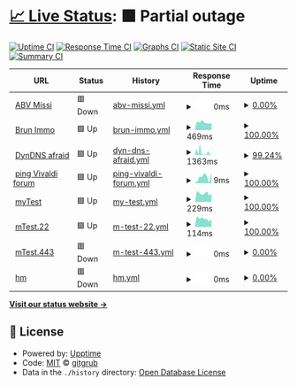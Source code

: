# [📈 Live Status](https://gitgrub.github.io/uptest): <!--live status--> **🟧 Partial outage**

<!--
This repository contains the open-source uptime monitor and status page for [gitgrub](https://gitgrub.github.io/uptest), powered by [Upptime](https://github.com/upptime/upptime).
-->

[![Uptime CI](https://github.com/gitgrub/uptest/workflows/Uptime%20CI/badge.svg)](https://github.com/gitgrub/uptest/actions?query=workflow%3A%22Uptime+CI%22)
[![Response Time CI](https://github.com/gitgrub/uptest/workflows/Response%20Time%20CI/badge.svg)](https://github.com/gitgrub/uptest/actions?query=workflow%3A%22Response+Time+CI%22)
[![Graphs CI](https://github.com/gitgrub/uptest/workflows/Graphs%20CI/badge.svg)](https://github.com/gitgrub/uptest/actions?query=workflow%3A%22Graphs+CI%22)
[![Static Site CI](https://github.com/gitgrub/uptest/workflows/Static%20Site%20CI/badge.svg)](https://github.com/gitgrub/uptest/actions?query=workflow%3A%22Static+Site+CI%22)
[![Summary CI](https://github.com/gitgrub/uptest/workflows/Summary%20CI/badge.svg)](https://github.com/gitgrub/uptest/actions?query=workflow%3A%22Summary+CI%22)

<!--
With [Upptime](https://upptime.js.org), you can get your own unlimited and free uptime monitor and status page, powered entirely by a GitHub repository. We use [Issues](https://github.com/gitgrub/uptest/issues) as incident reports, [Actions](https://github.com/gitgrub/uptest/actions) as uptime monitors, and [Pages](https://gitgrub.github.io/uptest) for the status page.
-->

<!--start: status pages-->
<!-- This summary is generated by Upptime (https://github.com/upptime/upptime) -->
<!-- Do not edit this manually, your changes will be overwritten -->
<!-- prettier-ignore -->
| URL | Status | History | Response Time | Uptime |
| --- | ------ | ------- | ------------- | ------ |
| <img alt="" src="https://icons.duckduckgo.com/ip3/www.abv-styling.at.ico" height="13"> [ABV Missi](https://www.abv-styling.at) | 🟥 Down | [abv-missi.yml](https://github.com/gitgrub/uptest/commits/HEAD/history/abv-missi.yml) | <details><summary><img alt="Response time graph" src="./graphs/abv-missi/response-time-week.png" height="20"> 0ms</summary><br><a href="https://gitgrub.github.io/uptest/history/abv-missi"><img alt="Response time 1103" src="https://img.shields.io/endpoint?url=https%3A%2F%2Fraw.githubusercontent.com%2Fgitgrub%2Fuptest%2FHEAD%2Fapi%2Fabv-missi%2Fresponse-time.json"></a><br><a href="https://gitgrub.github.io/uptest/history/abv-missi"><img alt="24-hour response time 0" src="https://img.shields.io/endpoint?url=https%3A%2F%2Fraw.githubusercontent.com%2Fgitgrub%2Fuptest%2FHEAD%2Fapi%2Fabv-missi%2Fresponse-time-day.json"></a><br><a href="https://gitgrub.github.io/uptest/history/abv-missi"><img alt="7-day response time 0" src="https://img.shields.io/endpoint?url=https%3A%2F%2Fraw.githubusercontent.com%2Fgitgrub%2Fuptest%2FHEAD%2Fapi%2Fabv-missi%2Fresponse-time-week.json"></a><br><a href="https://gitgrub.github.io/uptest/history/abv-missi"><img alt="30-day response time 0" src="https://img.shields.io/endpoint?url=https%3A%2F%2Fraw.githubusercontent.com%2Fgitgrub%2Fuptest%2FHEAD%2Fapi%2Fabv-missi%2Fresponse-time-month.json"></a><br><a href="https://gitgrub.github.io/uptest/history/abv-missi"><img alt="1-year response time 1072" src="https://img.shields.io/endpoint?url=https%3A%2F%2Fraw.githubusercontent.com%2Fgitgrub%2Fuptest%2FHEAD%2Fapi%2Fabv-missi%2Fresponse-time-year.json"></a></details> | <details><summary><a href="https://gitgrub.github.io/uptest/history/abv-missi">0.00%</a></summary><a href="https://gitgrub.github.io/uptest/history/abv-missi"><img alt="All-time uptime 78.81%" src="https://img.shields.io/endpoint?url=https%3A%2F%2Fraw.githubusercontent.com%2Fgitgrub%2Fuptest%2FHEAD%2Fapi%2Fabv-missi%2Fuptime.json"></a><br><a href="https://gitgrub.github.io/uptest/history/abv-missi"><img alt="24-hour uptime 0.00%" src="https://img.shields.io/endpoint?url=https%3A%2F%2Fraw.githubusercontent.com%2Fgitgrub%2Fuptest%2FHEAD%2Fapi%2Fabv-missi%2Fuptime-day.json"></a><br><a href="https://gitgrub.github.io/uptest/history/abv-missi"><img alt="7-day uptime 0.00%" src="https://img.shields.io/endpoint?url=https%3A%2F%2Fraw.githubusercontent.com%2Fgitgrub%2Fuptest%2FHEAD%2Fapi%2Fabv-missi%2Fuptime-week.json"></a><br><a href="https://gitgrub.github.io/uptest/history/abv-missi"><img alt="30-day uptime 1.38%" src="https://img.shields.io/endpoint?url=https%3A%2F%2Fraw.githubusercontent.com%2Fgitgrub%2Fuptest%2FHEAD%2Fapi%2Fabv-missi%2Fuptime-month.json"></a><br><a href="https://gitgrub.github.io/uptest/history/abv-missi"><img alt="1-year uptime 51.98%" src="https://img.shields.io/endpoint?url=https%3A%2F%2Fraw.githubusercontent.com%2Fgitgrub%2Fuptest%2FHEAD%2Fapi%2Fabv-missi%2Fuptime-year.json"></a></details>
| <img alt="" src="https://icons.duckduckgo.com/ip3/immobilien.brun.at.ico" height="13"> [Brun Immo](http://immobilien.brun.at) | 🟩 Up | [brun-immo.yml](https://github.com/gitgrub/uptest/commits/HEAD/history/brun-immo.yml) | <details><summary><img alt="Response time graph" src="./graphs/brun-immo/response-time-week.png" height="20"> 469ms</summary><br><a href="https://gitgrub.github.io/uptest/history/brun-immo"><img alt="Response time 752" src="https://img.shields.io/endpoint?url=https%3A%2F%2Fraw.githubusercontent.com%2Fgitgrub%2Fuptest%2FHEAD%2Fapi%2Fbrun-immo%2Fresponse-time.json"></a><br><a href="https://gitgrub.github.io/uptest/history/brun-immo"><img alt="24-hour response time 432" src="https://img.shields.io/endpoint?url=https%3A%2F%2Fraw.githubusercontent.com%2Fgitgrub%2Fuptest%2FHEAD%2Fapi%2Fbrun-immo%2Fresponse-time-day.json"></a><br><a href="https://gitgrub.github.io/uptest/history/brun-immo"><img alt="7-day response time 469" src="https://img.shields.io/endpoint?url=https%3A%2F%2Fraw.githubusercontent.com%2Fgitgrub%2Fuptest%2FHEAD%2Fapi%2Fbrun-immo%2Fresponse-time-week.json"></a><br><a href="https://gitgrub.github.io/uptest/history/brun-immo"><img alt="30-day response time 602" src="https://img.shields.io/endpoint?url=https%3A%2F%2Fraw.githubusercontent.com%2Fgitgrub%2Fuptest%2FHEAD%2Fapi%2Fbrun-immo%2Fresponse-time-month.json"></a><br><a href="https://gitgrub.github.io/uptest/history/brun-immo"><img alt="1-year response time 729" src="https://img.shields.io/endpoint?url=https%3A%2F%2Fraw.githubusercontent.com%2Fgitgrub%2Fuptest%2FHEAD%2Fapi%2Fbrun-immo%2Fresponse-time-year.json"></a></details> | <details><summary><a href="https://gitgrub.github.io/uptest/history/brun-immo">100.00%</a></summary><a href="https://gitgrub.github.io/uptest/history/brun-immo"><img alt="All-time uptime 99.96%" src="https://img.shields.io/endpoint?url=https%3A%2F%2Fraw.githubusercontent.com%2Fgitgrub%2Fuptest%2FHEAD%2Fapi%2Fbrun-immo%2Fuptime.json"></a><br><a href="https://gitgrub.github.io/uptest/history/brun-immo"><img alt="24-hour uptime 100.00%" src="https://img.shields.io/endpoint?url=https%3A%2F%2Fraw.githubusercontent.com%2Fgitgrub%2Fuptest%2FHEAD%2Fapi%2Fbrun-immo%2Fuptime-day.json"></a><br><a href="https://gitgrub.github.io/uptest/history/brun-immo"><img alt="7-day uptime 100.00%" src="https://img.shields.io/endpoint?url=https%3A%2F%2Fraw.githubusercontent.com%2Fgitgrub%2Fuptest%2FHEAD%2Fapi%2Fbrun-immo%2Fuptime-week.json"></a><br><a href="https://gitgrub.github.io/uptest/history/brun-immo"><img alt="30-day uptime 100.00%" src="https://img.shields.io/endpoint?url=https%3A%2F%2Fraw.githubusercontent.com%2Fgitgrub%2Fuptest%2FHEAD%2Fapi%2Fbrun-immo%2Fuptime-month.json"></a><br><a href="https://gitgrub.github.io/uptest/history/brun-immo"><img alt="1-year uptime 99.91%" src="https://img.shields.io/endpoint?url=https%3A%2F%2Fraw.githubusercontent.com%2Fgitgrub%2Fuptest%2FHEAD%2Fapi%2Fbrun-immo%2Fuptime-year.json"></a></details>
| <img alt="" src="https://icons.duckduckgo.com/ip3/freedns.afraid.org.ico" height="13"> [DynDNS afraid](https://freedns.afraid.org) | 🟩 Up | [dyn-dns-afraid.yml](https://github.com/gitgrub/uptest/commits/HEAD/history/dyn-dns-afraid.yml) | <details><summary><img alt="Response time graph" src="./graphs/dyn-dns-afraid/response-time-week.png" height="20"> 1363ms</summary><br><a href="https://gitgrub.github.io/uptest/history/dyn-dns-afraid"><img alt="Response time 622" src="https://img.shields.io/endpoint?url=https%3A%2F%2Fraw.githubusercontent.com%2Fgitgrub%2Fuptest%2FHEAD%2Fapi%2Fdyn-dns-afraid%2Fresponse-time.json"></a><br><a href="https://gitgrub.github.io/uptest/history/dyn-dns-afraid"><img alt="24-hour response time 180" src="https://img.shields.io/endpoint?url=https%3A%2F%2Fraw.githubusercontent.com%2Fgitgrub%2Fuptest%2FHEAD%2Fapi%2Fdyn-dns-afraid%2Fresponse-time-day.json"></a><br><a href="https://gitgrub.github.io/uptest/history/dyn-dns-afraid"><img alt="7-day response time 1363" src="https://img.shields.io/endpoint?url=https%3A%2F%2Fraw.githubusercontent.com%2Fgitgrub%2Fuptest%2FHEAD%2Fapi%2Fdyn-dns-afraid%2Fresponse-time-week.json"></a><br><a href="https://gitgrub.github.io/uptest/history/dyn-dns-afraid"><img alt="30-day response time 1299" src="https://img.shields.io/endpoint?url=https%3A%2F%2Fraw.githubusercontent.com%2Fgitgrub%2Fuptest%2FHEAD%2Fapi%2Fdyn-dns-afraid%2Fresponse-time-month.json"></a><br><a href="https://gitgrub.github.io/uptest/history/dyn-dns-afraid"><img alt="1-year response time 696" src="https://img.shields.io/endpoint?url=https%3A%2F%2Fraw.githubusercontent.com%2Fgitgrub%2Fuptest%2FHEAD%2Fapi%2Fdyn-dns-afraid%2Fresponse-time-year.json"></a></details> | <details><summary><a href="https://gitgrub.github.io/uptest/history/dyn-dns-afraid">99.24%</a></summary><a href="https://gitgrub.github.io/uptest/history/dyn-dns-afraid"><img alt="All-time uptime 99.72%" src="https://img.shields.io/endpoint?url=https%3A%2F%2Fraw.githubusercontent.com%2Fgitgrub%2Fuptest%2FHEAD%2Fapi%2Fdyn-dns-afraid%2Fuptime.json"></a><br><a href="https://gitgrub.github.io/uptest/history/dyn-dns-afraid"><img alt="24-hour uptime 97.44%" src="https://img.shields.io/endpoint?url=https%3A%2F%2Fraw.githubusercontent.com%2Fgitgrub%2Fuptest%2FHEAD%2Fapi%2Fdyn-dns-afraid%2Fuptime-day.json"></a><br><a href="https://gitgrub.github.io/uptest/history/dyn-dns-afraid"><img alt="7-day uptime 99.24%" src="https://img.shields.io/endpoint?url=https%3A%2F%2Fraw.githubusercontent.com%2Fgitgrub%2Fuptest%2FHEAD%2Fapi%2Fdyn-dns-afraid%2Fuptime-week.json"></a><br><a href="https://gitgrub.github.io/uptest/history/dyn-dns-afraid"><img alt="30-day uptime 99.74%" src="https://img.shields.io/endpoint?url=https%3A%2F%2Fraw.githubusercontent.com%2Fgitgrub%2Fuptest%2FHEAD%2Fapi%2Fdyn-dns-afraid%2Fuptime-month.json"></a><br><a href="https://gitgrub.github.io/uptest/history/dyn-dns-afraid"><img alt="1-year uptime 99.50%" src="https://img.shields.io/endpoint?url=https%3A%2F%2Fraw.githubusercontent.com%2Fgitgrub%2Fuptest%2FHEAD%2Fapi%2Fdyn-dns-afraid%2Fuptime-year.json"></a></details>
| <img alt="" src="https://icons.duckduckgo.com/ip3/null.ico" height="13"> [ping Vivaldi forum](104.22.77.159) | 🟩 Up | [ping-vivaldi-forum.yml](https://github.com/gitgrub/uptest/commits/HEAD/history/ping-vivaldi-forum.yml) | <details><summary><img alt="Response time graph" src="./graphs/ping-vivaldi-forum/response-time-week.png" height="20"> 9ms</summary><br><a href="https://gitgrub.github.io/uptest/history/ping-vivaldi-forum"><img alt="Response time 7" src="https://img.shields.io/endpoint?url=https%3A%2F%2Fraw.githubusercontent.com%2Fgitgrub%2Fuptest%2FHEAD%2Fapi%2Fping-vivaldi-forum%2Fresponse-time.json"></a><br><a href="https://gitgrub.github.io/uptest/history/ping-vivaldi-forum"><img alt="24-hour response time 15" src="https://img.shields.io/endpoint?url=https%3A%2F%2Fraw.githubusercontent.com%2Fgitgrub%2Fuptest%2FHEAD%2Fapi%2Fping-vivaldi-forum%2Fresponse-time-day.json"></a><br><a href="https://gitgrub.github.io/uptest/history/ping-vivaldi-forum"><img alt="7-day response time 9" src="https://img.shields.io/endpoint?url=https%3A%2F%2Fraw.githubusercontent.com%2Fgitgrub%2Fuptest%2FHEAD%2Fapi%2Fping-vivaldi-forum%2Fresponse-time-week.json"></a><br><a href="https://gitgrub.github.io/uptest/history/ping-vivaldi-forum"><img alt="30-day response time 6" src="https://img.shields.io/endpoint?url=https%3A%2F%2Fraw.githubusercontent.com%2Fgitgrub%2Fuptest%2FHEAD%2Fapi%2Fping-vivaldi-forum%2Fresponse-time-month.json"></a><br><a href="https://gitgrub.github.io/uptest/history/ping-vivaldi-forum"><img alt="1-year response time 7" src="https://img.shields.io/endpoint?url=https%3A%2F%2Fraw.githubusercontent.com%2Fgitgrub%2Fuptest%2FHEAD%2Fapi%2Fping-vivaldi-forum%2Fresponse-time-year.json"></a></details> | <details><summary><a href="https://gitgrub.github.io/uptest/history/ping-vivaldi-forum">100.00%</a></summary><a href="https://gitgrub.github.io/uptest/history/ping-vivaldi-forum"><img alt="All-time uptime 100.00%" src="https://img.shields.io/endpoint?url=https%3A%2F%2Fraw.githubusercontent.com%2Fgitgrub%2Fuptest%2FHEAD%2Fapi%2Fping-vivaldi-forum%2Fuptime.json"></a><br><a href="https://gitgrub.github.io/uptest/history/ping-vivaldi-forum"><img alt="24-hour uptime 100.00%" src="https://img.shields.io/endpoint?url=https%3A%2F%2Fraw.githubusercontent.com%2Fgitgrub%2Fuptest%2FHEAD%2Fapi%2Fping-vivaldi-forum%2Fuptime-day.json"></a><br><a href="https://gitgrub.github.io/uptest/history/ping-vivaldi-forum"><img alt="7-day uptime 100.00%" src="https://img.shields.io/endpoint?url=https%3A%2F%2Fraw.githubusercontent.com%2Fgitgrub%2Fuptest%2FHEAD%2Fapi%2Fping-vivaldi-forum%2Fuptime-week.json"></a><br><a href="https://gitgrub.github.io/uptest/history/ping-vivaldi-forum"><img alt="30-day uptime 100.00%" src="https://img.shields.io/endpoint?url=https%3A%2F%2Fraw.githubusercontent.com%2Fgitgrub%2Fuptest%2FHEAD%2Fapi%2Fping-vivaldi-forum%2Fuptime-month.json"></a><br><a href="https://gitgrub.github.io/uptest/history/ping-vivaldi-forum"><img alt="1-year uptime 100.00%" src="https://img.shields.io/endpoint?url=https%3A%2F%2Fraw.githubusercontent.com%2Fgitgrub%2Fuptest%2FHEAD%2Fapi%2Fping-vivaldi-forum%2Fuptime-year.json"></a></details>
| <img alt="" src="https://icons.duckduckgo.com/ip3/null.ico" height="13"> [myTest](com1.undo.it) | 🟩 Up | [my-test.yml](https://github.com/gitgrub/uptest/commits/HEAD/history/my-test.yml) | <details><summary><img alt="Response time graph" src="./graphs/my-test/response-time-week.png" height="20"> 229ms</summary><br><a href="https://gitgrub.github.io/uptest/history/my-test"><img alt="Response time 301" src="https://img.shields.io/endpoint?url=https%3A%2F%2Fraw.githubusercontent.com%2Fgitgrub%2Fuptest%2FHEAD%2Fapi%2Fmy-test%2Fresponse-time.json"></a><br><a href="https://gitgrub.github.io/uptest/history/my-test"><img alt="24-hour response time 219" src="https://img.shields.io/endpoint?url=https%3A%2F%2Fraw.githubusercontent.com%2Fgitgrub%2Fuptest%2FHEAD%2Fapi%2Fmy-test%2Fresponse-time-day.json"></a><br><a href="https://gitgrub.github.io/uptest/history/my-test"><img alt="7-day response time 229" src="https://img.shields.io/endpoint?url=https%3A%2F%2Fraw.githubusercontent.com%2Fgitgrub%2Fuptest%2FHEAD%2Fapi%2Fmy-test%2Fresponse-time-week.json"></a><br><a href="https://gitgrub.github.io/uptest/history/my-test"><img alt="30-day response time 363" src="https://img.shields.io/endpoint?url=https%3A%2F%2Fraw.githubusercontent.com%2Fgitgrub%2Fuptest%2FHEAD%2Fapi%2Fmy-test%2Fresponse-time-month.json"></a><br><a href="https://gitgrub.github.io/uptest/history/my-test"><img alt="1-year response time 318" src="https://img.shields.io/endpoint?url=https%3A%2F%2Fraw.githubusercontent.com%2Fgitgrub%2Fuptest%2FHEAD%2Fapi%2Fmy-test%2Fresponse-time-year.json"></a></details> | <details><summary><a href="https://gitgrub.github.io/uptest/history/my-test">100.00%</a></summary><a href="https://gitgrub.github.io/uptest/history/my-test"><img alt="All-time uptime 98.75%" src="https://img.shields.io/endpoint?url=https%3A%2F%2Fraw.githubusercontent.com%2Fgitgrub%2Fuptest%2FHEAD%2Fapi%2Fmy-test%2Fuptime.json"></a><br><a href="https://gitgrub.github.io/uptest/history/my-test"><img alt="24-hour uptime 100.00%" src="https://img.shields.io/endpoint?url=https%3A%2F%2Fraw.githubusercontent.com%2Fgitgrub%2Fuptest%2FHEAD%2Fapi%2Fmy-test%2Fuptime-day.json"></a><br><a href="https://gitgrub.github.io/uptest/history/my-test"><img alt="7-day uptime 100.00%" src="https://img.shields.io/endpoint?url=https%3A%2F%2Fraw.githubusercontent.com%2Fgitgrub%2Fuptest%2FHEAD%2Fapi%2Fmy-test%2Fuptime-week.json"></a><br><a href="https://gitgrub.github.io/uptest/history/my-test"><img alt="30-day uptime 100.00%" src="https://img.shields.io/endpoint?url=https%3A%2F%2Fraw.githubusercontent.com%2Fgitgrub%2Fuptest%2FHEAD%2Fapi%2Fmy-test%2Fuptime-month.json"></a><br><a href="https://gitgrub.github.io/uptest/history/my-test"><img alt="1-year uptime 98.56%" src="https://img.shields.io/endpoint?url=https%3A%2F%2Fraw.githubusercontent.com%2Fgitgrub%2Fuptest%2FHEAD%2Fapi%2Fmy-test%2Fuptime-year.json"></a></details>
| <img alt="" src="https://icons.duckduckgo.com/ip3/null.ico" height="13"> [mTest.22](178.79.148.229) | 🟩 Up | [m-test-22.yml](https://github.com/gitgrub/uptest/commits/HEAD/history/m-test-22.yml) | <details><summary><img alt="Response time graph" src="./graphs/m-test-22/response-time-week.png" height="20"> 114ms</summary><br><a href="https://gitgrub.github.io/uptest/history/m-test-22"><img alt="Response time 109" src="https://img.shields.io/endpoint?url=https%3A%2F%2Fraw.githubusercontent.com%2Fgitgrub%2Fuptest%2FHEAD%2Fapi%2Fm-test-22%2Fresponse-time.json"></a><br><a href="https://gitgrub.github.io/uptest/history/m-test-22"><img alt="24-hour response time 110" src="https://img.shields.io/endpoint?url=https%3A%2F%2Fraw.githubusercontent.com%2Fgitgrub%2Fuptest%2FHEAD%2Fapi%2Fm-test-22%2Fresponse-time-day.json"></a><br><a href="https://gitgrub.github.io/uptest/history/m-test-22"><img alt="7-day response time 114" src="https://img.shields.io/endpoint?url=https%3A%2F%2Fraw.githubusercontent.com%2Fgitgrub%2Fuptest%2FHEAD%2Fapi%2Fm-test-22%2Fresponse-time-week.json"></a><br><a href="https://gitgrub.github.io/uptest/history/m-test-22"><img alt="30-day response time 111" src="https://img.shields.io/endpoint?url=https%3A%2F%2Fraw.githubusercontent.com%2Fgitgrub%2Fuptest%2FHEAD%2Fapi%2Fm-test-22%2Fresponse-time-month.json"></a><br><a href="https://gitgrub.github.io/uptest/history/m-test-22"><img alt="1-year response time 107" src="https://img.shields.io/endpoint?url=https%3A%2F%2Fraw.githubusercontent.com%2Fgitgrub%2Fuptest%2FHEAD%2Fapi%2Fm-test-22%2Fresponse-time-year.json"></a></details> | <details><summary><a href="https://gitgrub.github.io/uptest/history/m-test-22">100.00%</a></summary><a href="https://gitgrub.github.io/uptest/history/m-test-22"><img alt="All-time uptime 99.25%" src="https://img.shields.io/endpoint?url=https%3A%2F%2Fraw.githubusercontent.com%2Fgitgrub%2Fuptest%2FHEAD%2Fapi%2Fm-test-22%2Fuptime.json"></a><br><a href="https://gitgrub.github.io/uptest/history/m-test-22"><img alt="24-hour uptime 100.00%" src="https://img.shields.io/endpoint?url=https%3A%2F%2Fraw.githubusercontent.com%2Fgitgrub%2Fuptest%2FHEAD%2Fapi%2Fm-test-22%2Fuptime-day.json"></a><br><a href="https://gitgrub.github.io/uptest/history/m-test-22"><img alt="7-day uptime 100.00%" src="https://img.shields.io/endpoint?url=https%3A%2F%2Fraw.githubusercontent.com%2Fgitgrub%2Fuptest%2FHEAD%2Fapi%2Fm-test-22%2Fuptime-week.json"></a><br><a href="https://gitgrub.github.io/uptest/history/m-test-22"><img alt="30-day uptime 100.00%" src="https://img.shields.io/endpoint?url=https%3A%2F%2Fraw.githubusercontent.com%2Fgitgrub%2Fuptest%2FHEAD%2Fapi%2Fm-test-22%2Fuptime-month.json"></a><br><a href="https://gitgrub.github.io/uptest/history/m-test-22"><img alt="1-year uptime 99.13%" src="https://img.shields.io/endpoint?url=https%3A%2F%2Fraw.githubusercontent.com%2Fgitgrub%2Fuptest%2FHEAD%2Fapi%2Fm-test-22%2Fuptime-year.json"></a></details>
| <img alt="" src="https://icons.duckduckgo.com/ip3/null.ico" height="13"> [mTest.443](178.79.148.229) | 🟥 Down | [m-test-443.yml](https://github.com/gitgrub/uptest/commits/HEAD/history/m-test-443.yml) | <details><summary><img alt="Response time graph" src="./graphs/m-test-443/response-time-week.png" height="20"> 0ms</summary><br><a href="https://gitgrub.github.io/uptest/history/m-test-443"><img alt="Response time 184" src="https://img.shields.io/endpoint?url=https%3A%2F%2Fraw.githubusercontent.com%2Fgitgrub%2Fuptest%2FHEAD%2Fapi%2Fm-test-443%2Fresponse-time.json"></a><br><a href="https://gitgrub.github.io/uptest/history/m-test-443"><img alt="24-hour response time 0" src="https://img.shields.io/endpoint?url=https%3A%2F%2Fraw.githubusercontent.com%2Fgitgrub%2Fuptest%2FHEAD%2Fapi%2Fm-test-443%2Fresponse-time-day.json"></a><br><a href="https://gitgrub.github.io/uptest/history/m-test-443"><img alt="7-day response time 0" src="https://img.shields.io/endpoint?url=https%3A%2F%2Fraw.githubusercontent.com%2Fgitgrub%2Fuptest%2FHEAD%2Fapi%2Fm-test-443%2Fresponse-time-week.json"></a><br><a href="https://gitgrub.github.io/uptest/history/m-test-443"><img alt="30-day response time 0" src="https://img.shields.io/endpoint?url=https%3A%2F%2Fraw.githubusercontent.com%2Fgitgrub%2Fuptest%2FHEAD%2Fapi%2Fm-test-443%2Fresponse-time-month.json"></a><br><a href="https://gitgrub.github.io/uptest/history/m-test-443"><img alt="1-year response time 0" src="https://img.shields.io/endpoint?url=https%3A%2F%2Fraw.githubusercontent.com%2Fgitgrub%2Fuptest%2FHEAD%2Fapi%2Fm-test-443%2Fresponse-time-year.json"></a></details> | <details><summary><a href="https://gitgrub.github.io/uptest/history/m-test-443">0.00%</a></summary><a href="https://gitgrub.github.io/uptest/history/m-test-443"><img alt="All-time uptime 9.51%" src="https://img.shields.io/endpoint?url=https%3A%2F%2Fraw.githubusercontent.com%2Fgitgrub%2Fuptest%2FHEAD%2Fapi%2Fm-test-443%2Fuptime.json"></a><br><a href="https://gitgrub.github.io/uptest/history/m-test-443"><img alt="24-hour uptime 0.00%" src="https://img.shields.io/endpoint?url=https%3A%2F%2Fraw.githubusercontent.com%2Fgitgrub%2Fuptest%2FHEAD%2Fapi%2Fm-test-443%2Fuptime-day.json"></a><br><a href="https://gitgrub.github.io/uptest/history/m-test-443"><img alt="7-day uptime 0.00%" src="https://img.shields.io/endpoint?url=https%3A%2F%2Fraw.githubusercontent.com%2Fgitgrub%2Fuptest%2FHEAD%2Fapi%2Fm-test-443%2Fuptime-week.json"></a><br><a href="https://gitgrub.github.io/uptest/history/m-test-443"><img alt="30-day uptime 1.38%" src="https://img.shields.io/endpoint?url=https%3A%2F%2Fraw.githubusercontent.com%2Fgitgrub%2Fuptest%2FHEAD%2Fapi%2Fm-test-443%2Fuptime-month.json"></a><br><a href="https://gitgrub.github.io/uptest/history/m-test-443"><img alt="1-year uptime 0.00%" src="https://img.shields.io/endpoint?url=https%3A%2F%2Fraw.githubusercontent.com%2Fgitgrub%2Fuptest%2FHEAD%2Fapi%2Fm-test-443%2Fuptime-year.json"></a></details>
| <img alt="" src="https://icons.duckduckgo.com/ip3/null.ico" height="13"> [hm](213.163.73.203) | 🟥 Down | [hm.yml](https://github.com/gitgrub/uptest/commits/HEAD/history/hm.yml) | <details><summary><img alt="Response time graph" src="./graphs/hm/response-time-week.png" height="20"> 0ms</summary><br><a href="https://gitgrub.github.io/uptest/history/hm"><img alt="Response time 0" src="https://img.shields.io/endpoint?url=https%3A%2F%2Fraw.githubusercontent.com%2Fgitgrub%2Fuptest%2FHEAD%2Fapi%2Fhm%2Fresponse-time.json"></a><br><a href="https://gitgrub.github.io/uptest/history/hm"><img alt="24-hour response time 0" src="https://img.shields.io/endpoint?url=https%3A%2F%2Fraw.githubusercontent.com%2Fgitgrub%2Fuptest%2FHEAD%2Fapi%2Fhm%2Fresponse-time-day.json"></a><br><a href="https://gitgrub.github.io/uptest/history/hm"><img alt="7-day response time 0" src="https://img.shields.io/endpoint?url=https%3A%2F%2Fraw.githubusercontent.com%2Fgitgrub%2Fuptest%2FHEAD%2Fapi%2Fhm%2Fresponse-time-week.json"></a><br><a href="https://gitgrub.github.io/uptest/history/hm"><img alt="30-day response time 0" src="https://img.shields.io/endpoint?url=https%3A%2F%2Fraw.githubusercontent.com%2Fgitgrub%2Fuptest%2FHEAD%2Fapi%2Fhm%2Fresponse-time-month.json"></a><br><a href="https://gitgrub.github.io/uptest/history/hm"><img alt="1-year response time 0" src="https://img.shields.io/endpoint?url=https%3A%2F%2Fraw.githubusercontent.com%2Fgitgrub%2Fuptest%2FHEAD%2Fapi%2Fhm%2Fresponse-time-year.json"></a></details> | <details><summary><a href="https://gitgrub.github.io/uptest/history/hm">0.00%</a></summary><a href="https://gitgrub.github.io/uptest/history/hm"><img alt="All-time uptime 0.96%" src="https://img.shields.io/endpoint?url=https%3A%2F%2Fraw.githubusercontent.com%2Fgitgrub%2Fuptest%2FHEAD%2Fapi%2Fhm%2Fuptime.json"></a><br><a href="https://gitgrub.github.io/uptest/history/hm"><img alt="24-hour uptime 0.00%" src="https://img.shields.io/endpoint?url=https%3A%2F%2Fraw.githubusercontent.com%2Fgitgrub%2Fuptest%2FHEAD%2Fapi%2Fhm%2Fuptime-day.json"></a><br><a href="https://gitgrub.github.io/uptest/history/hm"><img alt="7-day uptime 0.00%" src="https://img.shields.io/endpoint?url=https%3A%2F%2Fraw.githubusercontent.com%2Fgitgrub%2Fuptest%2FHEAD%2Fapi%2Fhm%2Fuptime-week.json"></a><br><a href="https://gitgrub.github.io/uptest/history/hm"><img alt="30-day uptime 1.38%" src="https://img.shields.io/endpoint?url=https%3A%2F%2Fraw.githubusercontent.com%2Fgitgrub%2Fuptest%2FHEAD%2Fapi%2Fhm%2Fuptime-month.json"></a><br><a href="https://gitgrub.github.io/uptest/history/hm"><img alt="1-year uptime 0.00%" src="https://img.shields.io/endpoint?url=https%3A%2F%2Fraw.githubusercontent.com%2Fgitgrub%2Fuptest%2FHEAD%2Fapi%2Fhm%2Fuptime-year.json"></a></details>

<!--end: status pages-->

[**Visit our status website →**](https://gitgrub.github.io/uptest)

## 📄 License

- Powered by: [Upptime](https://github.com/upptime/upptime)
- Code: [MIT](./LICENSE) © [gitgrub](https://gitgrub.github.io/uptest)
- Data in the `./history` directory: [Open Database License](https://opendatacommons.org/licenses/odbl/1-0/)
